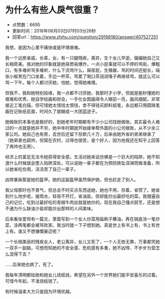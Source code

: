# 为什么有些人戾气很重？
- 点赞数：6695
- 更新时间：2018年06月03日07时03分26秒
- 回答url：https://www.zhihu.com/question/29198180/answer/407527251
<body>
 <p data-pid="GujAYPvX">我想，是因为心里不痛快或是环境艰难。</p>
 <p data-pid="5Y6J8qdl">我一个远房亲戚，长辈，女，有一只腿残疾，离异，生个女儿早逝，偏偏她自己又长相奇美。我对她的印象就是她易燃易爆炸，一点小屁事就可以不停的骂街，爆粗口，有多难听骂多难听，什么下流骂什么，屎尿屁，生殖器，骂的时间还挺长，端张小板凳在门口坐着，手边一杯茶，骂累了喝口茶润润嗓子再继续骂，就这么可以骂一下午。每个人都讨厌她，怕她，觉得她难缠。</p>
 <p data-pid="N7AA8KHF">但我不，我和她特别投缘，我一点都不讨厌她，我那时才小学，但就是能秒懂她的艰难和优秀，她自学绘画和财会，一手仕女图画得令人眼前一亮，画风细腻，非常接近工笔白描，但可惜她太惜钱太恨钱，舍不得钱买颜料纸笔，永远都只用圆珠笔画在记账纸反面，时间久了就糊成一大团蓝迹子。</p>
 <p data-pid="qgpQYc9S">她做账的本事也是极好的，到她老年时期都有不少小公司找她做账。其实最令人难过的一点就是她并不穷，她中年时期就开始接单帮外面的小公司做账，从不少余三家公司。她自己也有房，去世后还留下存款几十万，后来由她外省的弟弟继承了（她弟弟也超帅，但窝在农村，过得也很苦，是个好人，因为他我还在知乎上回答了再帅也无用）。</p>
 <p data-pid="wxSIphdE">经济上的富足无法令她获得安全感，生活对她来说仿佛是一个巨大的陷阱，她不知道什么时候就会堕入陷阱深处，可以说她一辈子都在为预防跌坠深渊而做准备，所以她省吃俭用，活活苦了自己一辈子。</p>
 <p data-pid="pkgoBSD1">凶悍暴戾那是她的盔甲。她的这副盔甲虽然保护她，但也赶走了别人。</p>
 <p data-pid="24WfqmP1">我父母那时也不景气，但总会不时买点东西送她，她也不用，存着，省惯了。她省到什么地步呢，接雨水，轻易不开灯，省油盐，但却能炒出最好吃的菜。我搜遍自己的记忆，吃到过最好吃的青椒牛肉丝就是她炒的。现在我自己懂点厨艺，还是想不通为什么缺油少盐却能炒出那样的人间美味。</p>
 <p data-pid="v6SIQYGO">后来看张爱玲有一篇文，里面写到一个女人炒菜用扁刷子蘸油，再在锅底涂一笔炒菜，涂两笔都会被骂败家。我当时就一下子想到她。真是世上有书上有，书上有世上有。谁又不想慷慨豪迈呢？</p>
 <p data-pid="WQru2w-Q">一个长相美丽的残疾女人，老公离异，女儿又死了，一个人无依无靠，万事都凭她一双手一副脑，可想而知她的不安全感、危机感有多重，她不凶悍、不步步为营怎么混得下去？</p>
 <p data-pid="rug0th71">……后来她也病了，死了。</p>
 <p data-pid="BkX1COxG">我每年清明都给她和她女儿烧纸钱，希望在另外一个世界她们能平安喜乐的过着。可惜今年起，不准烧纸钱了。</p>
 <p data-pid="6U2fDz5u">有时候温柔大方只是因为环境优越。</p>
</body>